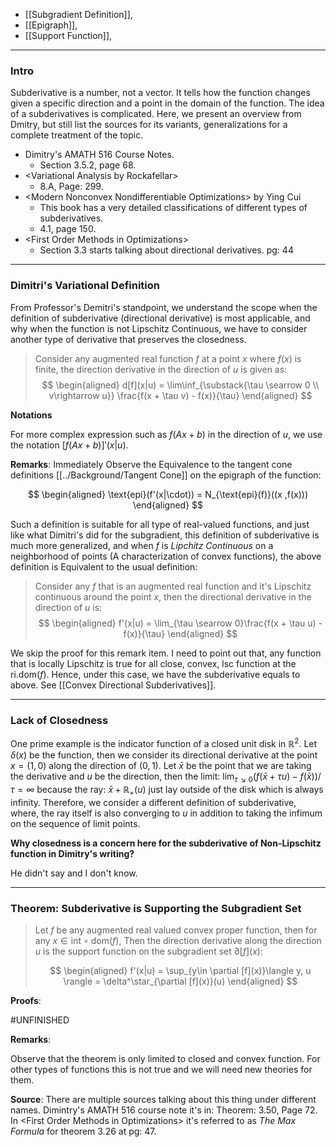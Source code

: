 - [[Subgradient Definition]], 
- [[Epigraph]], 
- [[Support Function]], 

---
### **Intro**

Subderivative is a number, not a vector. It tells how the function changes given a specific direction and a point in the domain of the function. The idea of a subderivatives is complicated. Here, we present an overview from Dmitry, but still list the sources for its variants, generalizations for a complete treatment of the topic. 

* Dimitry's AMATH 516 Course Notes. 
  * Section 3.5.2, page 68. 
* \<Variational Analysis by Rockafellar\>
  * 8.A, Page: 299. 
* \<Modern Nonconvex Nondifferentiable Optimizations\> by Ying Cui
  * This book has a very detailed classifications of different types of subderivatives. 
  * 4.1, page 150. 
* \<First Order Methods in Optimizations\>
  * Section 3.3 starts talking about directional derivatives. pg: 44


---
### **Dimitri's Variational Definition**

From Professor's Demitri's standpoint, we understand the scope when the definition of subderivative (directional derivative) is most applicable, and why when the function is not Lipschitz Continuous, we have to consider another type of derivative that preserves the closedness. 

> Consider any augmented real function $f$ at a point $x$ where $f(x)$ is finite, the direction derivative in the direction of $u$ is given as: 
> $$
> \begin{aligned}
>   d[f](x|u) = \lim\inf_{\substack{\tau \searrow 0 \\ v\rightarrow u}}
>     \frac{f(x + \tau v) - f(x)}{\tau}
> \end{aligned}
> $$

**Notations**

For more complex expression such as $f(Ax + b)$ in the direction of $u$, we use the notation $[f(Ax + b)]'(x|u)$. 

**Remarks**:
Immediately Observe the Equivalence to the tangent cone definitions [[../Background/Tangent Cone]] on the epigraph of the function: 

$$
\begin{aligned}
	\text{epi}(f'(x|\cdot)) = N_{\text{epi}(f)}((x ,f(x)))
\end{aligned}
$$

Such a definition is suitable for all type of real-valued functions, and just like what Dimitri's did for the subgradient, this definition of subderivative is much more generalized, and when $f$ is *Lipchitz Continuous* on a neighborhood of points (A characterization of convex functions), the above definition is Equivalent to the usual definition: 

> Consider any $f$ that is an augmented real function and it's Lipschitz continuous around the point $x$, then the directional derivative in the direction of $u$ is: 
> $$
> \begin{aligned}
>      f'(x|u) = \lim_{\tau \searrow 0}\frac{f(x + \tau u) - f(x)}{\tau}
> \end{aligned}
> $$

We skip the proof for this remark item. I need to point out that, any function that is locally Lipschitz is true for all close, convex, lsc function at the $\text{ri}.\text{dom}(f)$. Hence, under this case, we have the subderivative equals to above. See [[Convex Directional Subderivatives]]. 


---
### **Lack of Closedness**

One prime example is the indicator function of a closed unit disk in $\mathbb R^2$. Let $\delta(x)$ be the function, then we consider its directional derivative at the point $x = (1, 0)$ along the direction of $(0, 1)$. Let $\bar x$ be the point that we are taking the derivative and $u$ be the direction, then the limit: $\lim_{\tau \searrow 0}(f(\bar x + \tau u) - f(\bar x))/\tau = \infty$ because the ray: $\bar x + \mathbb R_+(u)$ just lay outside of the disk which is always infinity. Therefore, we consider a different definition of subderivative, where, the ray itself is also converging to $u$ in addition to taking the infimum on the sequence of limit points.

**Why closedness is a concern here for the subderivative of Non-Lipschitz function in Dimitry's writing?**

He didn't say and I don't know. 

---
### **Theorem: Subderivative is Supporting the Subgradient Set**

> Let $f$ be any augmented real valued convex proper function, then for any $x\in \text{int}\circ \text{dom}(f)$, Then the direction derivative along the direction $u$ is the support function on the subgradient set $\partial[f](x)$: 
> 
> $$
> \begin{aligned}
>    f'(x|u) = \sup_{y\in \partial [f](x)}\langle y, u \rangle = \delta^\star_{\partial [f](x)}(u)
> \end{aligned}
> $$

**Proofs**:

#UNFINISHED 

**Remarks**:

Observe that the theorem is only limited to closed and convex function. For other types of functions this is not true and we will need new theories for them. 

**Source**:
There are multiple sources talking about this thing under different names. Dimintry's AMATH 516 course note it's in: Theorem: 3.50, Page 72. In \<First Order Methods in Optimizations\> it's referred to as *The Max Formula* for theorem 3.26 at pg: 47. 

